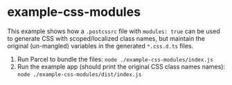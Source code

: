 # example-css-modules

This example shows how a `.postcssrc` file with `modules: true` can be used to generate CSS with scoped/localized
class names, but maintain the original (un-mangled) variables in the generated `*.css.d.ts` files.

1. Run Parcel to bundle the files: `node ./example-css-modules/index.js`
2. Run the example app (should print the original CSS class names names): `node ./example-css-modules/dist/index.js`
